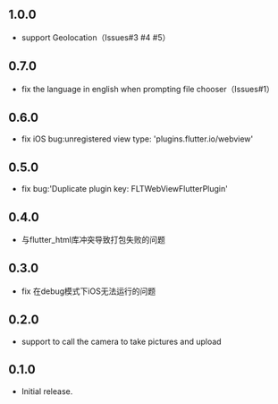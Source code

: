 ## 1.0.0
- support Geolocation（Issues#3 #4 #5）

## 0.7.0
- fix the language in english when prompting file chooser（Issues#1）

## 0.6.0
- fix iOS bug:unregistered view type: 'plugins.flutter.io/webview'

## 0.5.0
- fix bug:'Duplicate plugin key: FLTWebViewFlutterPlugin'

## 0.4.0
- 与flutter_html库冲突导致打包失败的问题

## 0.3.0
- fix 在debug模式下iOS无法运行的问题

## 0.2.0
- support to call the camera to take pictures and upload

## 0.1.0

* Initial release.
